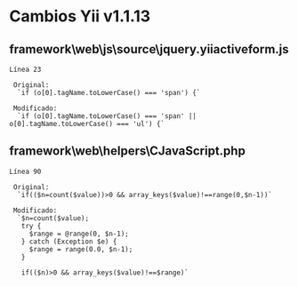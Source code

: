 # Cambios Yii v1.1.13 #

## framework\web\js\source\jquery.yiiactiveform.js ##

```
Línea 23

 Original:
  `if (o[0].tagName.toLowerCase() === 'span') {`

 Modificado:
  `if (o[0].tagName.toLowerCase() === 'span' || o[0].tagName.toLowerCase() === 'ul') {`
```


## framework\web\helpers\CJavaScript.php ##

```
Línea 90

 Original:
  `if(($n=count($value))>0 && array_keys($value)!==range(0,$n-1))`

 Modificado:
  `$n=count($value);
   try {
     $range = @range(0, $n-1);
   } catch (Exception $e) {
     $range = range(0.0, $n-1);
   }

   if(($n)>0 && array_keys($value)!==$range)`
```